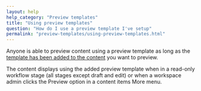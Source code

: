 ```yaml
---
layout: help
help_category: "Preview templates"
title: "Using preview templates"
question: "How do I use a preview template I've setup"
permalink: "preview-templates/using-preview-templates.html"
---
```


Anyone is able to preview content using a preview template as long as the
[template has been added to the content](/help/content/add-preview-template-to-content.html)
you want to preview.

The content displays using the added preview template when in a read-only workflow stage (all stages except draft and edit)
or when a workspace admin clicks the Preview option in a content items More menu.